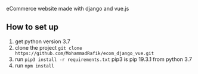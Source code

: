 eCommerce website made with django and vue.js

## How to set up
1. get python version 3.7
2. clone the project `git clone https://github.com/MohammadRafik/ecom_django_vue.git`
3. run `pip3 install -r requirements.txt`
pip3 is pip 19.3.1 from python 3.7
4. run `npm install`